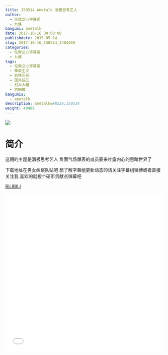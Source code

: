 ```yaml
---
title: 150514 Ametalk 消极思考艺人
author: 
  - 伦敦之心字幕组
  - 九條
bangumi: ametalk
date: 2017-10-16 00:00:00
publishdate: 2015-05-14
slug: 2017-10-16_150514_2404469
categories: 
  - 伦敦之心字幕组
  - 九條
tags: 
  - 伦敦之心字幕组
  - 笨蛋主义
  - 若林正恭
  - 国外综艺
  - 村本大辅
  - 吉田敬
bangumis: 
  - ametalk
description: ametalk&#8226;150514
weight: 49486
---
```


![](https://i.imgur.com/7XkyVi9.jpg)

# 简介  
这期的主题是消极思考艺人 负面气场爆表的成员要来吐露内心的黑暗世界了 
下载地址在男女纠察队贴吧 想了解字幕组更新动态的请关注字幕组微博或者直接关注我 喜欢的就投个硬币贡献点弹幕吧

  [BILIBILI](https://www.bilibili.com/video/av2404469/)


  <iframe src="//www.bilibili.com/html/html5player.html?cid=3763076&aid=2404469" width="100%" height="500" frameborder="0" allowfullscreen="allowfullscreen"></iframe>
